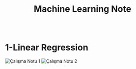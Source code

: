 # <h1 align="center">Machine Learning Note</h1>
<br><br>
# 1-Linear Regression
![Çalışma Notu 1](https://github.com/erdemttas/Machine-Learning/assets/100941281/6ecb3086-2251-4310-8b90-5b7dfb343158)
![Çalışma Notu 2](https://github.com/erdemttas/Machine-Learning/assets/100941281/0cfa5607-483a-4a11-8bb3-914e289f58c9)
